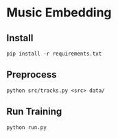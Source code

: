 # Music Embedding

## Install

```
pip install -r requirements.txt
```

## Preprocess

```
python src/tracks.py <src> data/
```

## Run Training
```
python run.py
```
